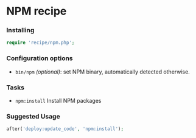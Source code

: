 # NPM recipe

### Installing

~~~php
require 'recipe/npm.php';
~~~

### Configuration options

- `bin/npm` *(optional)*: set NPM binary, automatically detected otherwise. 

### Tasks

- `npm:install` Install NPM packages

### Suggested Usage

~~~php
after('deploy:update_code', 'npm:install');
~~~
